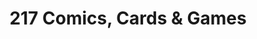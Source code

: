 ---
title: "217 Comics, Cards & Games"
url: /springfield/217-comics-cards-und-games/
shop: Sammler
---